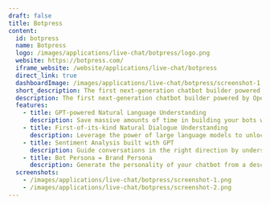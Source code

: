 ```yaml
---
draft: false
title: Botpress
content:
  id: botpress
  name: Botpress
  logo: /images/applications/live-chat/botpress/logo.png
  website: https://botpress.com/
  iframe_website: /website/applications/live-chat/botpress
  direct_link: true
  dashboardImage: /images/applications/live-chat/botpress/screenshot-1.png
  short_description: The first next-generation chatbot builder powered by OpenAI. Build ChatGPT-like bots for your project or business to get things done.
  description: The first next-generation chatbot builder powered by OpenAI. Build ChatGPT-like bots for your project or business to get things done.
  features:
    - title: GPT-powered Natural Language Understanding
      description: Save massive amounts of time in building your bots with few-shot learning that requires 10x fewer data than the previous generation without ever compromising on accuracy.
    - title: First-of-its-kind Natural Dialogue Understanding
      description: Leverage the power of large language models to unlock countless possibilities in complex conversations. Understand the relationships and context between messages to move away from linear chatbot design and allow conversational detours.
    - title: Sentiment Analysis built with GPT
      description: Guide conversations in the right direction by understanding not just what users say, but also how they say it. With 12 sentiment vectors always know how the conversation is going.
    - title: Bot Persona = Brand Persona
      description: Generate the personality of your chatbot from a description. Have your bot handle user interactions in the same tone & voice as your brand.
  screenshots:
    - /images/applications/live-chat/botpress/screenshot-1.png
    - /images/applications/live-chat/botpress/screenshot-2.png
---
```


